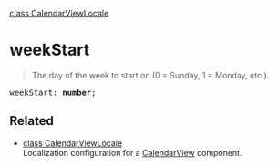 [class CalendarViewLocale](CalendarViewLocale.md)

# weekStart

> The day of the week to start on (0 = Sunday, 1 = Monday, etc.).

<pre class="docgen_signature">weekStart: <b>number</b>;</pre>

## Related

- [<!--{ref:class}-->class CalendarViewLocale](CalendarViewLocale.md) \
    Localization configuration for a [CalendarView](CalendarView.md) component.
